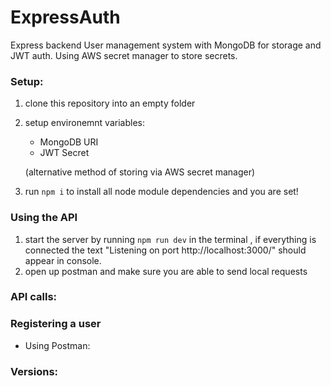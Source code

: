 # ExpressAuth

Express backend User management system with MongoDB for storage and JWT auth. Using AWS secret manager to store secrets.

### Setup:

1. clone this repository into an empty folder
2. setup environemnt variables:

   - MongoDB URI
   - JWT Secret

   (alternative method of storing via AWS secret manager)

3) run `npm i` to install all node module dependencies and you are set!

### Using the API

1. start the server by running `npm run dev` in the terminal , if everything is connected the text "Listening on port http://localhost:3000/" should appear in console.
2. open up postman and make sure you are able to send local requests

### API calls:

### Registering a user

- Using Postman:

### Versions:
